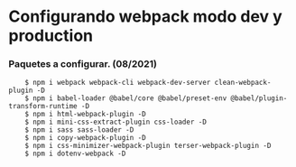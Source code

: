 # Configurando webpack modo dev y production

### Paquetes a configurar. (08/2021)

```
	$ npm i webpack webpack-cli webpack-dev-server clean-webpack-plugin -D
	$ npm i babel-loader @babel/core @babel/preset-env @babel/plugin-transform-runtime -D
	$ npm i html-webpack-plugin -D
	$ npm i mini-css-extract-plugin css-loader -D
	$ npm i sass sass-loader -D
	$ npm i copy-webpack-plugin -D
	$ npm i css-minimizer-webpack-plugin terser-webpack-plugin -D
	$ npm i dotenv-webpack -D
```
